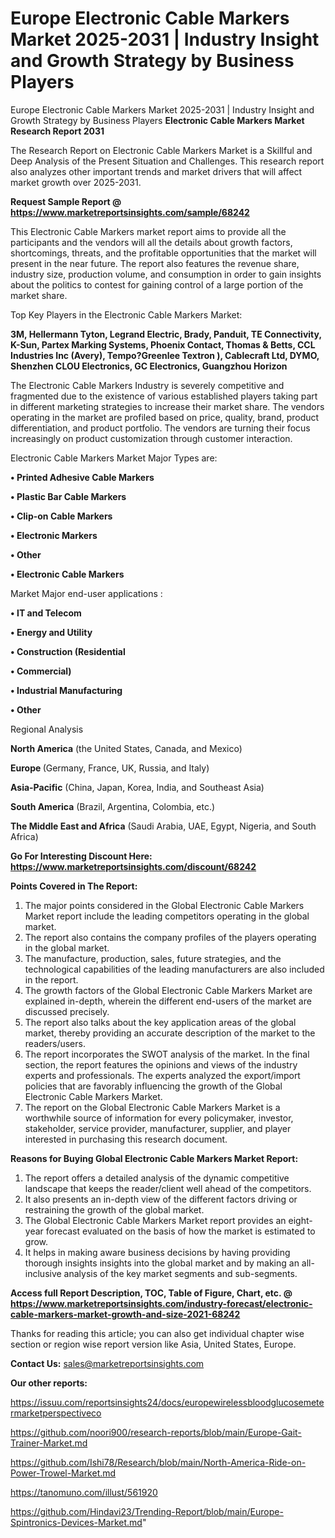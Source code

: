# Europe Electronic Cable Markers Market 2025-2031 | Industry Insight and Growth Strategy by Business Players
 Europe Electronic Cable Markers Market 2025-2031 | Industry Insight and Growth Strategy by Business Players
<strong>Electronic Cable Markers Market Research Report 2031</strong>

The Research Report on Electronic Cable Markers Market is a Skillful and Deep Analysis of the Present Situation and Challenges. This research report also analyzes other important trends and market drivers that will affect market growth over 2025-2031.

<strong>Request Sample Report @ <a href=https://www.marketreportsinsights.com/sample/68242>https://www.marketreportsinsights.com/sample/68242</a></strong>

This Electronic Cable Markers market report aims to provide all the participants and the vendors will all the details about growth factors, shortcomings, threats, and the profitable opportunities that the market will present in the near future. The report also features the revenue share, industry size, production volume, and consumption in order to gain insights about the politics to contest for gaining control of a large portion of the market share.

Top Key Players in the Electronic Cable Markers Market:

<strong>3M, Hellermann Tyton, Legrand Electric, Brady, Panduit, TE Connectivity, K-Sun, Partex Marking Systems, Phoenix Contact, Thomas & Betts, CCL Industries Inc (Avery), Tempo?Greenlee Textron ), Cablecraft Ltd, DYMO, Shenzhen CLOU Electronics, GC Electronics, Guangzhou Horizon</strong>

The Electronic Cable Markers Industry is severely competitive and fragmented due to the existence of various established players taking part in different marketing strategies to increase their market share. The vendors operating in the market are profiled based on price, quality, brand, product differentiation, and product portfolio. The vendors are turning their focus increasingly on product customization through customer interaction.

Electronic Cable Markers Market Major Types are:

<strong>• Printed Adhesive Cable Markers

• Plastic Bar Cable Markers

• Clip-on Cable Markers

• Electronic Markers

• Other

• Electronic Cable Markers</strong>

Market Major end-user applications :

<strong>• IT and Telecom

• Energy and Utility

• Construction (Residential

• Commercial)

• Industrial Manufacturing

• Other</strong>

Regional Analysis

</u><strong><b>North America</b></strong> (the United States, Canada, and Mexico)

<strong><b>Europe </b></strong>(Germany, France, UK, Russia, and Italy)

<strong><b>Asia-Pacific</b></strong> (China, Japan, Korea, India, and Southeast Asia)

<strong><b>South America</b></strong> (Brazil, Argentina, Colombia, etc.)

<strong><b>The Middle East and Africa</b></strong> (Saudi Arabia, UAE, Egypt, Nigeria, and South Africa)

<strong>Go For Interesting Discount Here: <a href=https://www.marketreportsinsights.com/discount/68242>https://www.marketreportsinsights.com/discount/68242</a></strong>

<strong>Points Covered in The Report:</strong>
<ol>
  <li>The major points considered in the Global Electronic Cable Markers Market report include the leading competitors operating in the global market.</li>
  <li>The report also contains the company profiles of the players operating in the global market.</li>
  <li>The manufacture, production, sales, future strategies, and the technological capabilities of the leading manufacturers are also included in the report.</li>
  <li>The growth factors of the Global Electronic Cable Markers Market are explained in-depth, wherein the different end-users of the market are discussed precisely.</li>
  <li>The report also talks about the key application areas of the global market, thereby providing an accurate description of the market to the readers/users.</li>
  <li>The report incorporates the SWOT analysis of the market. In the final section, the report features the opinions and views of the industry experts and professionals. The experts analyzed the export/import policies that are favorably influencing the growth of the Global Electronic Cable Markers Market.</li>
  <li>The report on the Global Electronic Cable Markers Market is a worthwhile source of information for every policymaker, investor, stakeholder, service provider, manufacturer, supplier, and player interested in purchasing this research document.</li>
</ol>
<strong>Reasons for Buying Global Electronic Cable Markers Market Report:</strong>

<ol>
  <li>The report offers a detailed analysis of the dynamic competitive landscape that keeps the reader/client well ahead of the competitors.</li>
  <li>It also presents an in-depth view of the different factors driving or restraining the growth of the global market.</li>
  <li>The Global Electronic Cable Markers Market report provides an eight-year forecast evaluated on the basis of how the market is estimated to grow.</li>
  <li>It helps in making aware business decisions by having providing thorough insights insights into the global market and by making an all-inclusive analysis of the key market segments and sub-segments.</li>
</ol>
<strong>Access full Report Description, TOC, Table of Figure, Chart, etc. @ <a href=https://www.marketreportsinsights.com/industry-forecast/electronic-cable-markers-market-growth-and-size-2021-68242>https://www.marketreportsinsights.com/industry-forecast/electronic-cable-markers-market-growth-and-size-2021-68242</a></strong>


Thanks for reading this article; you can also get individual chapter wise section or region wise report version like Asia, United States, Europe.

<strong>Contact Us:</strong>
sales@marketreportsinsights.com

<strong>Our other reports:</strong>

<a href=https://issuu.com/reportsinsights24/docs/europewirelessbloodglucosemetermarketperspectiveco>https://issuu.com/reportsinsights24/docs/europewirelessbloodglucosemetermarketperspectiveco</a>

<a href=https://github.com/noori900/research-reports/blob/main/Europe-Gait-Trainer-Market.md>https://github.com/noori900/research-reports/blob/main/Europe-Gait-Trainer-Market.md</a>

<a href=https://github.com/Ishi78/Research/blob/main/North-America-Ride-on-Power-Trowel-Market.md>https://github.com/Ishi78/Research/blob/main/North-America-Ride-on-Power-Trowel-Market.md</a>

<a href=https://tanomuno.com/illust/561920>https://tanomuno.com/illust/561920</a>

<a href=https://github.com/Hindavi23/Trending-Report/blob/main/Europe-Spintronics-Devices-Market.md>https://github.com/Hindavi23/Trending-Report/blob/main/Europe-Spintronics-Devices-Market.md</a>"

